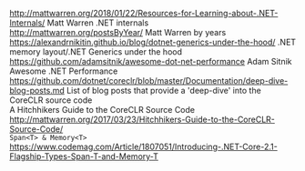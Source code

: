 http://mattwarren.org/2018/01/22/Resources-for-Learning-about-.NET-Internals/ Matt Warren .NET internals  
http://mattwarren.org/postsByYear/ Matt Warren by years  
https://alexandrnikitin.github.io/blog/dotnet-generics-under-the-hood/  .NET memory layout/.NET Generics under the hood  
https://github.com/adamsitnik/awesome-dot-net-performance Adam Sitnik Awesome .NET Performance  
https://github.com/dotnet/coreclr/blob/master/Documentation/deep-dive-blog-posts.md List of blog posts that provide a 'deep-dive' into the CoreCLR source code  
A Hitchhikers Guide to the CoreCLR Source Code http://mattwarren.org/2017/03/23/Hitchhikers-Guide-to-the-CoreCLR-Source-Code/  
`Span<T> & Memory<T>` https://www.codemag.com/Article/1807051/Introducing-.NET-Core-2.1-Flagship-Types-Span-T-and-Memory-T 
